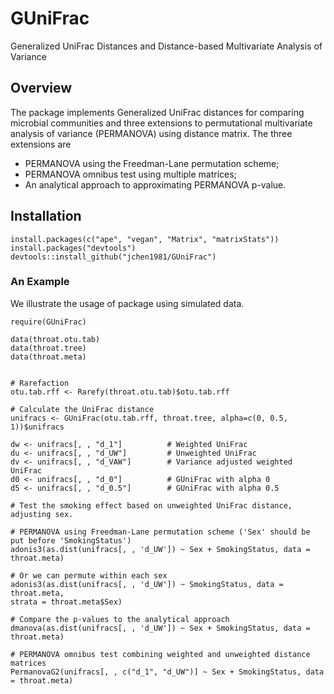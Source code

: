 # GUniFrac
Generalized UniFrac Distances and Distance-based Multivariate Analysis of Variance

## Overview
 The package implements Generalized UniFrac distances for comparing microbial communities and three extensions to permutational multivariate analysis of variance  (PERMANOVA) using distance matrix. The three extensions are
 * PERMANOVA using the Freedman-Lane permutation scheme; 
 * PERMANOVA omnibus test using multiple matrices; 
 * An analytical approach to approximating PERMANOVA p-value.


## Installation 

```
install.packages(c("ape", "vegan", "Matrix", "matrixStats"))
install.packages("devtools")
devtools::install_github("jchen1981/GUniFrac")
```



### An Example
We illustrate the usage of  package using simulated data.

```
require(GUniFrac)

data(throat.otu.tab)
data(throat.tree)
data(throat.meta)


# Rarefaction
otu.tab.rff <- Rarefy(throat.otu.tab)$otu.tab.rff

# Calculate the UniFrac distance
unifracs <- GUniFrac(otu.tab.rff, throat.tree, alpha=c(0, 0.5, 1))$unifracs

dw <- unifracs[, , "d_1"]          # Weighted UniFrac
du <- unifracs[, , "d_UW"]         # Unweighted UniFrac     
dv <- unifracs[, , "d_VAW"]        # Variance adjusted weighted UniFrac
d0 <- unifracs[, , "d_0"]          # GUniFrac with alpha 0  
d5 <- unifracs[, , "d_0.5"]        # GUniFrac with alpha 0.5 

# Test the smoking effect based on unweighted UniFrac distance, adjusting sex.

# PERMANOVA using Freedman-Lane permutation scheme ('Sex' should be put before 'SmokingStatus')
adonis3(as.dist(unifracs[, , 'd_UW']) ~ Sex + SmokingStatus, data = throat.meta)

# Or we can permute within each sex
adonis3(as.dist(unifracs[, , 'd_UW']) ~ SmokingStatus, data = throat.meta, 
strata = throat.meta$Sex)

# Compare the p-values to the analytical approach
dmanova(as.dist(unifracs[, , 'd_UW']) ~ Sex + SmokingStatus, data = throat.meta)

# PERMANOVA omnibus test combining weighted and unweighted distance matrices
PermanovaG2(unifracs[, , c("d_1", "d_UW")] ~ Sex + SmokingStatus, data = throat.meta)  
```


